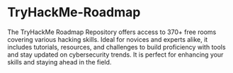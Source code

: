# TryHackMe-Roadmap
The TryHackMe Roadmap Repository offers access to 370+ free rooms covering various hacking skills. Ideal for novices and experts alike, it includes tutorials, resources, and challenges to build proficiency with tools and stay updated on cybersecurity trends. It is perfect for enhancing your skills and staying ahead in the field.
